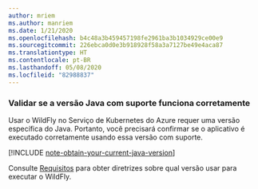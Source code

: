 ```yaml
---
author: mriem
ms.author: manriem
ms.date: 1/21/2020
ms.openlocfilehash: b4c48a3b459457198fe2961ba3b1034929ce00e9
ms.sourcegitcommit: 226ebca0d0e3b918928f58a3a7127be49e4aca87
ms.translationtype: HT
ms.contentlocale: pt-BR
ms.lasthandoff: 05/08/2020
ms.locfileid: "82988837"
---
```

### <a name="validate-that-the-supported-java-version-works-correctly"></a>Validar se a versão Java com suporte funciona corretamente

Usar o WildFly no Serviço de Kubernetes do Azure requer uma versão específica do Java. Portanto, você precisará confirmar se o aplicativo é executado corretamente usando essa versão com suporte.

[!INCLUDE [note-obtain-your-current-java-version](note-obtain-your-current-java-version.md)]

Consulte [Requisitos](http://docs.wildfly.org/19/Getting_Started_Guide.html#requirements) para obter diretrizes sobre qual versão usar para executar o WildFly.

